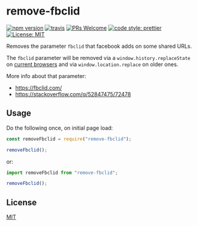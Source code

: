 # remove-fbclid
[![npm version](https://img.shields.io/npm/v/remove-fbclid.svg?color=0c0)](https://www.npmjs.com/package/remove-fbclid)
[![travis](https://img.shields.io/travis/cherouvim/remove-fbclid.svg?color=0c0)](https://travis-ci.org/cherouvim/remove-fbclid)
[![PRs Welcome](https://img.shields.io/badge/PRs-welcome-brightgreen.svg?color=0c0)](http://makeapullrequest.com)
[![code style: prettier](https://img.shields.io/badge/code_style-prettier-ff69b4.svg?color=0c0)](https://github.com/prettier/prettier)
[![License: MIT](https://img.shields.io/badge/License-MIT-yellow.svg?color=0c0)](https://opensource.org/licenses/MIT)

Removes the parameter `fbclid` that facebook adds on some shared URLs.

The `fbclid` parameter will be removed via a `window.history.replaceState` on [current browsers](https://caniuse.com/#search=replacestate) and via `window.location.replace` on older ones.

More info about that parameter:
- https://fbclid.com/
- https://stackoverflow.com/q/52847475/72478

## Usage
Do the following once, on initial page load:
```js
const removeFbclid = require("remove-fbclid");

removeFbclid();
```
or:
```js
import removeFbclid from "remove-fbclid";

removeFbclid();
```

## License
[MIT](https://choosealicense.com/licenses/mit/)